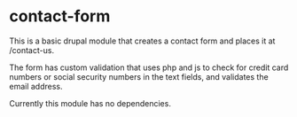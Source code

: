 # contact-form
This is a basic drupal module that creates a contact form and places it at /contact-us.

The form has custom validation that uses php and js to check for credit card numbers or social security numbers in the text fields, and validates the email address.

Currently this module has no dependencies.
